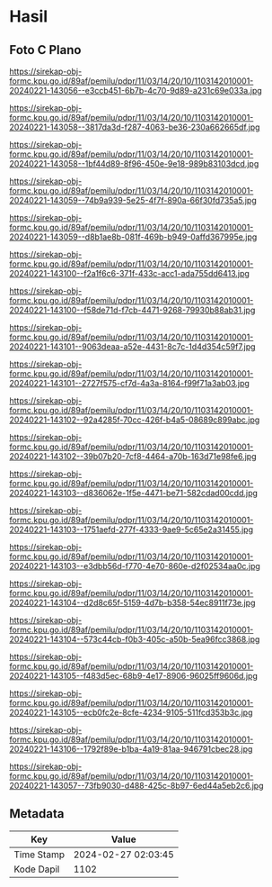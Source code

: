 # Hasil

## Foto C Plano

https://sirekap-obj-formc.kpu.go.id/89af/pemilu/pdpr/11/03/14/20/10/1103142010001-20240221-143056--e3ccb451-6b7b-4c70-9d89-a231c69e033a.jpg

https://sirekap-obj-formc.kpu.go.id/89af/pemilu/pdpr/11/03/14/20/10/1103142010001-20240221-143058--3817da3d-f287-4063-be36-230a662665df.jpg

https://sirekap-obj-formc.kpu.go.id/89af/pemilu/pdpr/11/03/14/20/10/1103142010001-20240221-143058--1bf44d89-8f96-450e-9e18-989b83103dcd.jpg

https://sirekap-obj-formc.kpu.go.id/89af/pemilu/pdpr/11/03/14/20/10/1103142010001-20240221-143059--74b9a939-5e25-4f7f-890a-66f30fd735a5.jpg

https://sirekap-obj-formc.kpu.go.id/89af/pemilu/pdpr/11/03/14/20/10/1103142010001-20240221-143059--d8b1ae8b-081f-469b-b949-0affd367995e.jpg

https://sirekap-obj-formc.kpu.go.id/89af/pemilu/pdpr/11/03/14/20/10/1103142010001-20240221-143100--f2a1f6c6-371f-433c-acc1-ada755dd6413.jpg

https://sirekap-obj-formc.kpu.go.id/89af/pemilu/pdpr/11/03/14/20/10/1103142010001-20240221-143100--f58de71d-f7cb-4471-9268-79930b88ab31.jpg

https://sirekap-obj-formc.kpu.go.id/89af/pemilu/pdpr/11/03/14/20/10/1103142010001-20240221-143101--9063deaa-a52e-4431-8c7c-1d4d354c59f7.jpg

https://sirekap-obj-formc.kpu.go.id/89af/pemilu/pdpr/11/03/14/20/10/1103142010001-20240221-143101--2727f575-cf7d-4a3a-8164-f99f71a3ab03.jpg

https://sirekap-obj-formc.kpu.go.id/89af/pemilu/pdpr/11/03/14/20/10/1103142010001-20240221-143102--92a4285f-70cc-426f-b4a5-08689c899abc.jpg

https://sirekap-obj-formc.kpu.go.id/89af/pemilu/pdpr/11/03/14/20/10/1103142010001-20240221-143102--39b07b20-7cf8-4464-a70b-163d71e98fe6.jpg

https://sirekap-obj-formc.kpu.go.id/89af/pemilu/pdpr/11/03/14/20/10/1103142010001-20240221-143103--d836062e-1f5e-4471-be71-582cdad00cdd.jpg

https://sirekap-obj-formc.kpu.go.id/89af/pemilu/pdpr/11/03/14/20/10/1103142010001-20240221-143103--1751aefd-277f-4333-9ae9-5c65e2a31455.jpg

https://sirekap-obj-formc.kpu.go.id/89af/pemilu/pdpr/11/03/14/20/10/1103142010001-20240221-143103--e3dbb56d-f770-4e70-860e-d2f02534aa0c.jpg

https://sirekap-obj-formc.kpu.go.id/89af/pemilu/pdpr/11/03/14/20/10/1103142010001-20240221-143104--d2d8c65f-5159-4d7b-b358-54ec8911f73e.jpg

https://sirekap-obj-formc.kpu.go.id/89af/pemilu/pdpr/11/03/14/20/10/1103142010001-20240221-143104--573c44cb-f0b3-405c-a50b-5ea96fcc3868.jpg

https://sirekap-obj-formc.kpu.go.id/89af/pemilu/pdpr/11/03/14/20/10/1103142010001-20240221-143105--f483d5ec-68b9-4e17-8906-96025ff9606d.jpg

https://sirekap-obj-formc.kpu.go.id/89af/pemilu/pdpr/11/03/14/20/10/1103142010001-20240221-143105--ecb0fc2e-8cfe-4234-9105-511fcd353b3c.jpg

https://sirekap-obj-formc.kpu.go.id/89af/pemilu/pdpr/11/03/14/20/10/1103142010001-20240221-143106--1792f89e-b1ba-4a19-81aa-946791cbec28.jpg

https://sirekap-obj-formc.kpu.go.id/89af/pemilu/pdpr/11/03/14/20/10/1103142010001-20240221-143057--73fb9030-d488-425c-8b97-6ed44a5eb2c6.jpg


## Metadata

| Key        | Value               |
| ---------- | ------------------- |
| Time Stamp | 2024-02-27 02:03:45 |
| Kode Dapil | 1102                |



